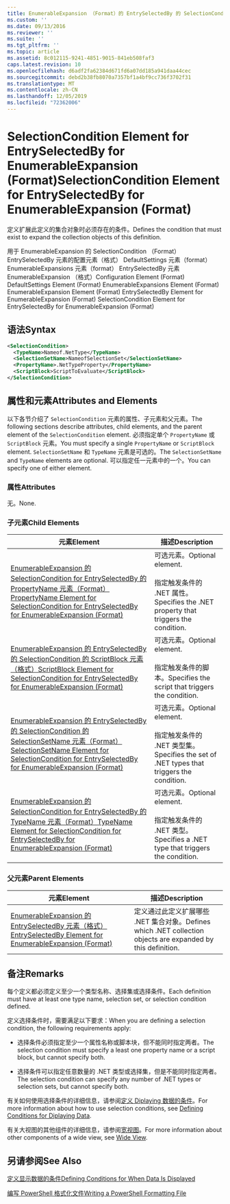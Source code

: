 ```yaml
---
title: EnumerableExpansion （Format）的 EntrySelectedBy 的 SelectionCondition 元素 |Microsoft Docs
ms.custom: ''
ms.date: 09/13/2016
ms.reviewer: ''
ms.suite: ''
ms.tgt_pltfrm: ''
ms.topic: article
ms.assetid: 8c012115-9241-4851-9015-841eb508faf3
caps.latest.revision: 10
ms.openlocfilehash: d6adf2fa62384d671fd6a07dd185a941daa44cec
ms.sourcegitcommit: debd2b38fb8070a7357bf1a4bf9cc736f3702f31
ms.translationtype: MT
ms.contentlocale: zh-CN
ms.lasthandoff: 12/05/2019
ms.locfileid: "72362006"
---
```

# <a name="selectioncondition-element-for-entryselectedby-for-enumerableexpansion-format"></a><span data-ttu-id="ceef2-102">SelectionCondition Element for EntrySelectedBy for EnumerableExpansion (Format)</span><span class="sxs-lookup"><span data-stu-id="ceef2-102">SelectionCondition Element for EntrySelectedBy for EnumerableExpansion (Format)</span></span>

<span data-ttu-id="ceef2-103">定义扩展此定义的集合对象时必须存在的条件。</span><span class="sxs-lookup"><span data-stu-id="ceef2-103">Defines the condition that must exist to expand the collection objects of this definition.</span></span>

<span data-ttu-id="ceef2-104">用于 EnumerableExpansion 的 SelectionCondition （Format） EntrySelectedBy 元素的配置元素（格式） DefaultSettings 元素（format） EnumerableExpansions 元素（format） EntrySelectedBy 元素EnumerableExpansion （格式）</span><span class="sxs-lookup"><span data-stu-id="ceef2-104">Configuration Element (Format) DefaultSettings Element (Format) EnumerableExpansions Element (Format) EnumerableExpansion Element (Format) EntrySelectedBy Element for EnumerableExpansion (Format) SelectionCondition Element for EntrySelectedBy for EnumerableExpansion (Format)</span></span>

## <a name="syntax"></a><span data-ttu-id="ceef2-105">语法</span><span class="sxs-lookup"><span data-stu-id="ceef2-105">Syntax</span></span>

```xml
<SelectionCondition>
  <TypeName>Nameof.NetType</TypeName>
  <SelectionSetName>NameofSelectionSet</SelectionSetName>
  <PropertyName>.NetTypeProperty</PropertyName>
  <ScriptBlock>ScriptToEvaluate</ScriptBlock>
</SelectionCondition>
```

## <a name="attributes-and-elements"></a><span data-ttu-id="ceef2-106">属性和元素</span><span class="sxs-lookup"><span data-stu-id="ceef2-106">Attributes and Elements</span></span>

<span data-ttu-id="ceef2-107">以下各节介绍了 `SelectionCondition` 元素的属性、子元素和父元素。</span><span class="sxs-lookup"><span data-stu-id="ceef2-107">The following sections describe attributes, child elements, and the parent element of the `SelectionCondition` element.</span></span> <span data-ttu-id="ceef2-108">必须指定单个 `PropertyName` 或 `ScriptBlock` 元素。</span><span class="sxs-lookup"><span data-stu-id="ceef2-108">You must specify a single `PropertyName` or `ScriptBlock` element.</span></span> <span data-ttu-id="ceef2-109">`SelectionSetName` 和 `TypeName` 元素是可选的。</span><span class="sxs-lookup"><span data-stu-id="ceef2-109">The `SelectionSetName` and `TypeName` elements are optional.</span></span> <span data-ttu-id="ceef2-110">可以指定任一元素中的一个。</span><span class="sxs-lookup"><span data-stu-id="ceef2-110">You can specify one of either element.</span></span>

### <a name="attributes"></a><span data-ttu-id="ceef2-111">属性</span><span class="sxs-lookup"><span data-stu-id="ceef2-111">Attributes</span></span>

<span data-ttu-id="ceef2-112">无。</span><span class="sxs-lookup"><span data-stu-id="ceef2-112">None.</span></span>

### <a name="child-elements"></a><span data-ttu-id="ceef2-113">子元素</span><span class="sxs-lookup"><span data-stu-id="ceef2-113">Child Elements</span></span>

|<span data-ttu-id="ceef2-114">元素</span><span class="sxs-lookup"><span data-stu-id="ceef2-114">Element</span></span>|<span data-ttu-id="ceef2-115">描述</span><span class="sxs-lookup"><span data-stu-id="ceef2-115">Description</span></span>|
|-------------|-----------------|
|[<span data-ttu-id="ceef2-116">EnumerableExpansion 的 SelectionCondition for EntrySelectedBy 的 PropertyName 元素（Format）</span><span class="sxs-lookup"><span data-stu-id="ceef2-116">PropertyName Element for SelectionCondition for EntrySelectedBy for EnumerableExpansion (Format)</span></span>](./propertyname-element-for-selectioncondition-for-entryselectedby-for-enumerableexpansion-format.md)|<span data-ttu-id="ceef2-117">可选元素。</span><span class="sxs-lookup"><span data-stu-id="ceef2-117">Optional element.</span></span><br /><br /> <span data-ttu-id="ceef2-118">指定触发条件的 .NET 属性。</span><span class="sxs-lookup"><span data-stu-id="ceef2-118">Specifies the .NET property that triggers the condition.</span></span>|
|[<span data-ttu-id="ceef2-119">EnumerableExpansion 的 EntrySelectedBy 的 SelectionCondition 的 ScriptBlock 元素（格式）</span><span class="sxs-lookup"><span data-stu-id="ceef2-119">ScriptBlock Element for SelectionCondition for EntrySelectedBy for EnumerableExpansion (Format)</span></span>](./scriptblock-element-for-selectioncondition-for-entryselectedby-for-enumerableexpansion-format.md)|<span data-ttu-id="ceef2-120">可选元素。</span><span class="sxs-lookup"><span data-stu-id="ceef2-120">Optional element.</span></span><br /><br /> <span data-ttu-id="ceef2-121">指定触发条件的脚本。</span><span class="sxs-lookup"><span data-stu-id="ceef2-121">Specifies the script that triggers the condition.</span></span>|
|[<span data-ttu-id="ceef2-122">EnumerableExpansion 的 EntrySelectedBy 的 SelectionCondition 的 SelectionSetName 元素（Format）</span><span class="sxs-lookup"><span data-stu-id="ceef2-122">SelectionSetName Element for SelectionCondition for EntrySelectedBy for EnumerableExpansion (Format)</span></span>](./selectionsetname-element-for-selectioncondition-for-entryselectedby-for-enumerableexpansion-format.md)|<span data-ttu-id="ceef2-123">可选元素。</span><span class="sxs-lookup"><span data-stu-id="ceef2-123">Optional element.</span></span><br /><br /> <span data-ttu-id="ceef2-124">指定触发条件的 .NET 类型集。</span><span class="sxs-lookup"><span data-stu-id="ceef2-124">Specifies the set of .NET types that triggers the condition.</span></span>|
|[<span data-ttu-id="ceef2-125">EnumerableExpansion 的 SelectionCondition for EntrySelectedBy 的 TypeName 元素（Format）</span><span class="sxs-lookup"><span data-stu-id="ceef2-125">TypeName Element for SelectionCondition for EntrySelectedBy for EnumerableExpansion (Format)</span></span>](./typename-element-for-selectioncondition-for-entryselectedby-for-enumerableexpansion-format.md)|<span data-ttu-id="ceef2-126">可选元素。</span><span class="sxs-lookup"><span data-stu-id="ceef2-126">Optional element.</span></span><br /><br /> <span data-ttu-id="ceef2-127">指定触发条件的 .NET 类型。</span><span class="sxs-lookup"><span data-stu-id="ceef2-127">Specifies a .NET type that triggers the condition.</span></span>|

### <a name="parent-elements"></a><span data-ttu-id="ceef2-128">父元素</span><span class="sxs-lookup"><span data-stu-id="ceef2-128">Parent Elements</span></span>

|<span data-ttu-id="ceef2-129">元素</span><span class="sxs-lookup"><span data-stu-id="ceef2-129">Element</span></span>|<span data-ttu-id="ceef2-130">描述</span><span class="sxs-lookup"><span data-stu-id="ceef2-130">Description</span></span>|
|-------------|-----------------|
|[<span data-ttu-id="ceef2-131">EnumerableExpansion 的 EntrySelectedBy 元素（格式）</span><span class="sxs-lookup"><span data-stu-id="ceef2-131">EntrySelectedBy Element for EnumerableExpansion (Format)</span></span>](./entryselectedby-element-for-enumerableexpansion-format.md)|<span data-ttu-id="ceef2-132">定义通过此定义扩展哪些 .NET 集合对象。</span><span class="sxs-lookup"><span data-stu-id="ceef2-132">Defines which .NET collection objects are expanded by this definition.</span></span>|

## <a name="remarks"></a><span data-ttu-id="ceef2-133">备注</span><span class="sxs-lookup"><span data-stu-id="ceef2-133">Remarks</span></span>

<span data-ttu-id="ceef2-134">每个定义都必须定义至少一个类型名称、选择集或选择条件。</span><span class="sxs-lookup"><span data-stu-id="ceef2-134">Each definition must have at least one type name, selection set, or selection condition defined.</span></span>

<span data-ttu-id="ceef2-135">定义选择条件时，需要满足以下要求：</span><span class="sxs-lookup"><span data-stu-id="ceef2-135">When you are defining a selection condition, the following requirements apply:</span></span>

- <span data-ttu-id="ceef2-136">选择条件必须指定至少一个属性名称或脚本块，但不能同时指定两者。</span><span class="sxs-lookup"><span data-stu-id="ceef2-136">The selection condition must specify a least one property name or a script block, but cannot specify both.</span></span>

- <span data-ttu-id="ceef2-137">选择条件可以指定任意数量的 .NET 类型或选择集，但是不能同时指定两者。</span><span class="sxs-lookup"><span data-stu-id="ceef2-137">The selection condition can specify any number of .NET types or selection sets, but cannot specify both.</span></span>

<span data-ttu-id="ceef2-138">有关如何使用选择条件的详细信息，请参阅[定义 Diplaying 数据的条件](./defining-conditions-for-displaying-data.md)。</span><span class="sxs-lookup"><span data-stu-id="ceef2-138">For more information about how to use selection conditions, see [Defining Conditions for Diplaying Data](./defining-conditions-for-displaying-data.md).</span></span>

<span data-ttu-id="ceef2-139">有关大视图的其他组件的详细信息，请参阅[宽视图](./creating-a-wide-view.md)。</span><span class="sxs-lookup"><span data-stu-id="ceef2-139">For more information about other components of a wide view, see [Wide View](./creating-a-wide-view.md).</span></span>

## <a name="see-also"></a><span data-ttu-id="ceef2-140">另请参阅</span><span class="sxs-lookup"><span data-stu-id="ceef2-140">See Also</span></span>

[<span data-ttu-id="ceef2-141">定义显示数据的条件</span><span class="sxs-lookup"><span data-stu-id="ceef2-141">Defining Conditions for When Data Is Displayed</span></span>](./defining-conditions-for-displaying-data.md)

[<span data-ttu-id="ceef2-142">编写 PowerShell 格式化文件</span><span class="sxs-lookup"><span data-stu-id="ceef2-142">Writing a PowerShell Formatting File</span></span>](./writing-a-powershell-formatting-file.md)
